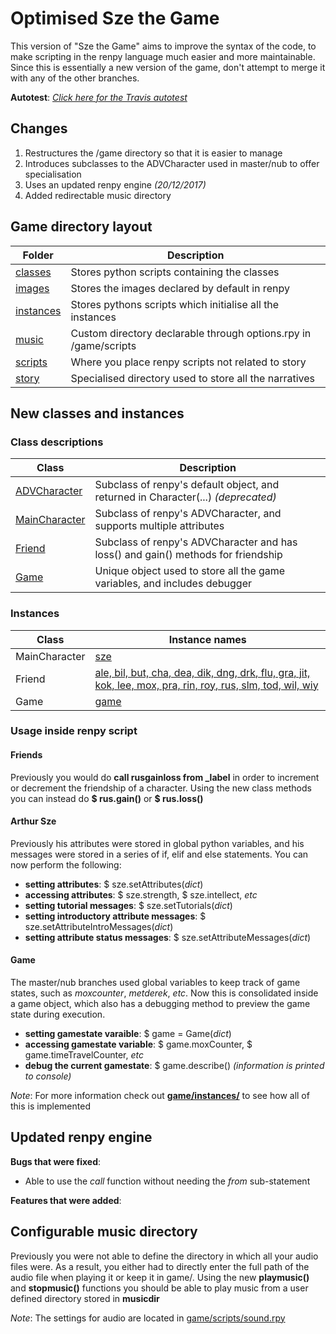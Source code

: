 # Optimised Sze the Game

This version of "Sze the Game" aims to improve the syntax of the code, to make scripting in the renpy language much easier and more maintainable. 
Since this is essentially a new version of the game, don't attempt to merge it with any of the other branches.

**Autotest**: [*Click here for the Travis autotest*](https://travis-ci.org/kfcpaladin/sze-the-game/branches)

## Changes

1. Restructures the /game directory so that it is easier to manage  
2. Introduces subclasses to the ADVCharacter used in master/nub to offer specialisation
3. Uses an updated renpy engine *(20/12/2017)*
4. Added redirectable music directory

## Game directory layout

| Folder                                                                              | Description                                                       |
| ----------------------------------------------------------------------------------- | ----------------------------------------------------------------- |
| [classes](https://github.com/kfcpaladin/sze-the-game/tree/orphan/game/classes)      | Stores python scripts containing the classes                      |
| [images](https://github.com/kfcpaladin/sze-the-game/tree/orphan/game/images)        | Stores the images declared by default in renpy                    |
| [instances](https://github.com/kfcpaladin/sze-the-game/tree/orphan/game/instances)  | Stores pythons scripts which initialise all the instances         |
| [music](https://github.com/kfcpaladin/sze-the-game/tree/orphan/game/music)          | Custom directory declarable through options.rpy in /game/scripts  |
| [scripts](https://github.com/kfcpaladin/sze-the-game/tree/orphan/game/scripts)      | Where you place renpy scripts not related to story                |
| [story](https://github.com/kfcpaladin/sze-the-game/tree/orphan/game/story)          | Specialised directory used to store all the narratives            |

## New classes and instances
### Class descriptions

| Class                                                                                                   | Description                                                                       |
| ------------------------------------------------------------------------------------------------------- | --------------------------------------------------------------------------------- |
| [ADVCharacter](https://github.com/kfcpaladin/sze-the-game/tree/orphan/renpy/character.py#L583)          | Subclass of renpy's default object, and returned in Character(...) *(deprecated)* |
| [MainCharacter](https://github.com/kfcpaladin/sze-the-game/tree/orphan/game/classes/MainCharacter.rpy)  | Subclass of renpy's ADVCharacter, and supports multiple attributes                |
| [Friend](https://github.com/kfcpaladin/sze-the-game/tree/orphan/game/classes/Friend.rpy)                | Subclass of renpy's ADVCharacter and has loss() and gain() methods for friendship |
| [Game](https://github.com/kfcpaladin/sze-the-game/tree/orphan/game/classes/Game.rpy)                    | Unique object used to store all the game variables, and includes debugger         |

### Instances

| Class         | Instance names  |
| ------------- | --------------- |
| MainCharacter | [sze](https://github.com/kfcpaladin/sze-the-game/tree/orphan/game/instances/sze.rpy)  |
| Friend        | [ale, bil, but, cha, dea, dik, dng, drk, flu, gra, jit, kok, lee, mox, pra, rin, roy, rus, slm, tod, wil, wiy](https://github.com/kfcpaladin/sze-the-game/tree/orphan/game/instances/friends.rpy) |
| Game          | [game](https://github.com/kfcpaladin/sze-the-game/tree/orphan/game/instances/game.rpy)|

### Usage inside renpy script

#### Friends
Previously you would do **call rusgainloss from _label** in order to increment or decrement the friendship of a character. Using the new class methods you can instead do **$ rus.gain()** or **$ rus.loss()**

#### Arthur Sze
Previously his attributes were stored in global python variables, and his messages were stored in a series of if, elif and else statements. You can now perform the following:

* **setting attributes**: $ sze.setAttributes(*dict*)
* **accessing attributes**: $ sze.strength, $ sze.intellect, *etc*
* **setting tutorial messages**: $ sze.setTutorials(*dict*)
* **setting introductory attribute messages**: $ sze.setAttributeIntroMessages(*dict*)
* **setting attribute status messages**: $ sze.setAttributeMessages(*dict*)

#### Game
The master/nub branches used global variables to keep track of game states, such as *moxcounter*, *metderek*, *etc*. Now this is consolidated inside a game object, which also has a debugging method to preview the game state during execution. 

* **setting gamestate varaible**: $ game = Game(*dict*)
* **accessing gamestate variable**: $ game.moxCounter, $ game.timeTravelCounter, *etc*
* **debug the current gamestate**: $ game.describe() *(information is printed to console)*

*Note*: For more information check out [**game/instances/**](https://github.com/kfcpaladin/sze-the-game/tree/orphan/game/instances) to see how all of this is implemented

## Updated renpy engine

**Bugs that were fixed**:
* Able to use the *call* function without needing the *from* sub-statement

**Features that were added**:


## Configurable music directory

Previously you were not able to define the directory in which all your audio files were. As a result, you either had to directly enter the full path of the audio file when playing it or keep it in game/.
Using the new **playmusic()** and **stopmusic()** functions you should be able to play music from a user defined directory stored in **musicdir**

*Note*: The settings for audio are located in [game/scripts/sound.rpy](https://github.com/kfcpaladin/sze-the-game/blob/orphan/game/scripts/sound.rpy)



